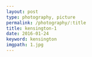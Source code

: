 ```yaml
---
layout: post
type: photography, picture
permalink: /photography/:title
title: kensington-1
date: 2016-01-24
keyword: kensington
imgpath: 1.jpg
---
```



